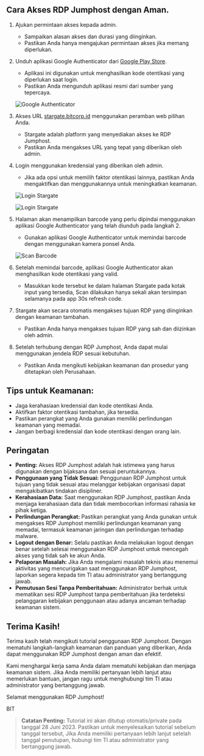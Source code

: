 ## Cara Akses RDP Jumphost dengan Aman.

1. Ajukan permintaan akses kepada admin.
   - Sampaikan alasan akses dan durasi yang diinginkan.
   - Pastikan Anda hanya mengajukan permintaan akses jika memang diperlukan.

2. Unduh aplikasi Google Authenticator dari [Google Play Store](https://play.google.com/store/apps/details?id=com.google.android.apps.authenticator2&hl=en&gl=US).
   - Aplikasi ini digunakan untuk menghasilkan kode otentikasi yang diperlukan saat login.
   - Pastikan Anda mengunduh aplikasi resmi dari sumber yang tepercaya.

   ![Google Authenticator](https://blogger.googleusercontent.com/img/b/R29vZ2xl/AVvXsEiWBGyhpYkm1vduvEfnmwy9MXoy7dUl9wBFyKatDRJuJNyOFhU2it7E-0K4K4mJrjN2_Byu6cHvEYOIJ9UB6p5gMfjPo7c3TEwj7Av1N621Ai57zPqGE5r8OcP4ir2lQQpdRlLTON_PuZw_SCy5aTWuI3ufO8vTSE4UQa7q570azTrOjzfPoZ-tW0havQ/w513-h286/Screenshot%202023-04-24%20at%206.45.43%20PM.png)

3. Akses URL [stargate.bitcorp.id](https://stargate.bitcorp.id) menggunakan peramban web pilihan Anda.
   - Stargate adalah platform yang menyediakan akses ke RDP Jumphost.
   - Pastikan Anda mengakses URL yang tepat yang diberikan oleh admin.

4. Login menggunakan kredensial yang diberikan oleh admin.
   - Jika ada opsi untuk memilih faktor otentikasi lainnya, pastikan Anda mengaktifkan dan menggunakannya untuk meningkatkan keamanan.
     
    ![Login Stargate](https://guacamole.apache.org/doc/gug/_images/totp-auth-factor-1.png)
    
    ![Login Stargate](https://guacamole.apache.org/doc/gug/_images/totp-enroll.png)

5. Halaman akan menampilkan barcode yang perlu dipindai menggunakan aplikasi Google Authenticator yang telah diunduh pada langkah 2.
   - Gunakan aplikasi Google Authenticator untuk memindai barcode dengan menggunakan kamera ponsel Anda.

   ![Scan Barcode](https://www.rumahweb.com/journal/wp-content/uploads/2021/06/scan-qr-mobile.png)

6. Setelah memindai barcode, aplikasi Google Authenticator akan menghasilkan kode otentikasi yang valid.
   - Masukkan kode tersebut ke dalam halaman Stargate pada kotak input yang tersedia, Scan dilakukan hanya sekali akan tersimpan selamanya pada app 30s refresh code.

7. Stargate akan secara otomatis mengakses tujuan RDP yang diinginkan dengan keamanan tambahan.
   - Pastikan Anda hanya mengakses tujuan RDP yang sah dan diizinkan oleh admin.

8. Setelah terhubung dengan RDP Jumphost, Anda dapat mulai menggunakan jendela RDP sesuai kebutuhan.
   - Pastikan Anda mengikuti kebijakan keamanan dan prosedur yang ditetapkan oleh Perusahaan.

## Tips untuk Keamanan:

- Jaga kerahasiaan kredensial dan kode otentikasi Anda.
- Aktifkan faktor otentikasi tambahan, jika tersedia.
- Pastikan perangkat yang Anda gunakan memiliki perlindungan keamanan yang memadai.
- Jangan berbagi kredensial dan kode otentikasi dengan orang lain.

## Peringatan

- **Penting:** Akses RDP Jumphost adalah hak istimewa yang harus digunakan dengan bijaksana dan sesuai peruntukannya.
- **Penggunaan yang Tidak Sesuai:** Penggunaan RDP Jumphost untuk tujuan yang tidak sesuai atau melanggar kebijakan organisasi dapat mengakibatkan tindakan disipliner.
- **Kerahasiaan Data:** Saat menggunakan RDP Jumphost, pastikan Anda menjaga kerahasiaan data dan tidak membocorkan informasi rahasia ke pihak ketiga.
- **Perlindungan Perangkat:** Pastikan perangkat yang Anda gunakan untuk mengakses RDP Jumphost memiliki perlindungan keamanan yang memadai, termasuk keamanan jaringan dan perlindungan terhadap malware.
- **Logout dengan Benar:** Selalu pastikan Anda melakukan logout dengan benar setelah selesai menggunakan RDP Jumphost untuk mencegah akses yang tidak sah ke akun Anda.
- **Pelaporan Masalah:** Jika Anda mengalami masalah teknis atau menemui aktivitas yang mencurigakan saat menggunakan RDP Jumphost, laporkan segera kepada tim TI atau administrator yang bertanggung jawab.
- **Pemutusan Sesi Tanpa Pemberitahuan:** Administrator berhak untuk mematikan sesi RDP Jumphost tanpa pemberitahuan jika terdeteksi pelanggaran kebijakan penggunaan atau adanya ancaman terhadap keamanan sistem.

## Terima Kasih!

Terima kasih telah mengikuti tutorial penggunaan RDP Jumphost. Dengan mematuhi langkah-langkah keamanan dan panduan yang diberikan, Anda dapat menggunakan RDP Jumphost dengan aman dan efektif.

Kami menghargai kerja sama Anda dalam mematuhi kebijakan dan menjaga keamanan sistem. Jika Anda memiliki pertanyaan lebih lanjut atau memerlukan bantuan, jangan ragu untuk menghubungi tim TI atau administrator yang bertanggung jawab.

Selamat menggunakan RDP Jumphost!

BIT

> **Catatan Penting:** Tutorial ini akan ditutup otomatis/private pada tanggal 28 Juni 2023. Pastikan untuk menyelesaikan tutorial sebelum tanggal tersebut, Jika Anda memiliki pertanyaan lebih lanjut setelah tanggal penutupan, hubungi tim TI atau administrator yang bertanggung jawab.




